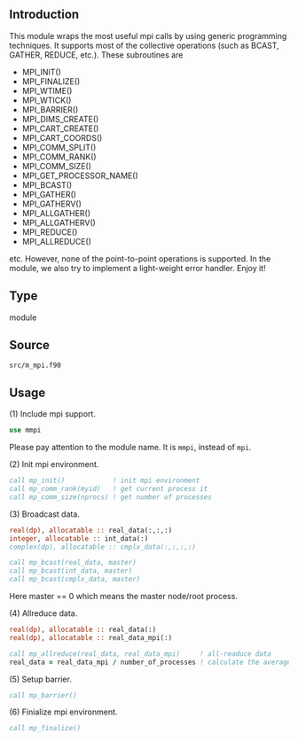 ## Introduction

This module wraps the most useful mpi calls by using generic programming techniques. It supports most of the collective operations (such as BCAST, GATHER, REDUCE, etc.). These subroutines are

* MPI\_INIT()
* MPI\_FINALIZE()
* MPI\_WTIME()
* MPI\_WTICK()
* MPI\_BARRIER()
* MPI\_DIMS\_CREATE()
* MPI\_CART\_CREATE()
* MPI\_CART\_COORDS()
* MPI\_COMM\_SPLIT()
* MPI\_COMM\_RANK()
* MPI\_COMM\_SIZE()
* MPI\_GET\_PROCESSOR_NAME()
* MPI\_BCAST()
* MPI\_GATHER()
* MPI\_GATHERV()
* MPI\_ALLGATHER()
* MPI\_ALLGATHERV()
* MPI\_REDUCE()
* MPI\_ALLREDUCE()

etc. However, none of the point-to-point operations is supported. In the module, we also try to implement a light-weight error handler. Enjoy it!

## Type

module

## Source

`src/m_mpi.f90`

## Usage

(1) Include mpi support.

```fortran
use mmpi
```

Please pay attention to the module name. It is `mmpi`, instead of `mpi`.

(2) Init mpi environment.

```fortran
call mp_init()            ! init mpi environment
call mp_comm_rank(myid)   ! get current process it
call mp_comm_size(nprocs) ! get number of processes
```

(3) Broadcast data.

```fortran
real(dp), allocatable :: real_data(:,:,:)
integer, allocatable :: int_data(:)
complex(dp), allocatable :: cmplx_data(:,:,:,:)

call mp_bcast(real_data, master)
call mp_bcast(int_data, master)
call mp_bcast(cmplx_data, master)
```

Here master == 0 which means the master node/root process.

(4) Allreduce data.

```fortran
real(dp), allocatable :: real_data(:)
real(dp), allocatable :: real_data_mpi(:)

call mp_allreduce(real_data, real_data_mpi)     ! all-readuce data
real_data = real_data_mpi / number_of_processes ! calculate the average
```

(5) Setup barrier.

```fortran
call mp_barrier()
```

(6) Finialize mpi environment.

```fortran
call mp_finalize()
```
